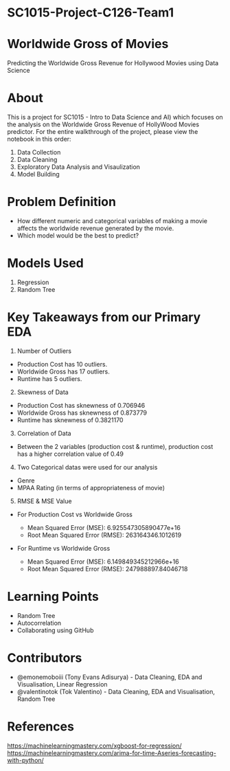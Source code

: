 # SC1015-Project-C126-Team1

# Worldwide Gross of Movies
Predicting the Worldwide Gross Revenue for Hollywood Movies using Data Science

# About
This is a project for SC1015 - Intro to Data Science and AI) which focuses on the analysis on the Worldwide Gross Revenue of HollyWood Movies predictor. For the entire walkthrough of the project, please view the notebook in this order:
1. Data Collection
2. Data Cleaning
3. Exploratory Data Analysis and Visaulization
4. Model Building 

# Problem Definition
- How different numeric and categorical variables of making a movie affects the worldwide revenue generated by the movie.
- Which model would be the best to predict?

# Models Used
1. Regression
2. Random Tree

# Key Takeaways from our Primary EDA
1. Number of Outliers
- Production Cost has 10 outliers.
- Worldwide Gross has 17 outliers.
- Runtime has 5 outliers.

2. Skewness of Data
- Production Cost has sknewness of 0.706946
- Worldwide Gross has sknewness of 0.873779
- Runtime has sknewness of 0.3821170
  
3. Correlation of Data
- Between the 2 variables (production cost & runtime), production cost has a higher correlation value of 0.49
  
4. Two Categorical datas were used for our analysis
- Genre
- MPAA Rating (in terms of appropriateness of movie)

5. RMSE & MSE Value
- For Production Cost vs Worldwide Gross
    - Mean Squared Error (MSE): 6.925547305890477e+16
    - Root Mean Squared Error (RMSE): 263164346.1012619 
    
- For Runtime vs Worldwide Gross
    - Mean Squared Error (MSE): 6.149849345212966e+16
    - Root Mean Squared Error (RMSE): 247988897.84046718

# Learning Points
- Random Tree
- Autocorrelation
- Collaborating using GitHub


# Contributors
- @emonemoboiii (Tony Evans Adisurya) - Data Cleaning, EDA and Visualisation, Linear Regression
- @valentinotok (Tok Valentino) - Data Cleaning, EDA and Visualisation, Random Tree

# References
https://machinelearningmastery.com/xgboost-for-regression/
https://machinelearningmastery.com/arima-for-time-Aseries-forecasting-with-python/

